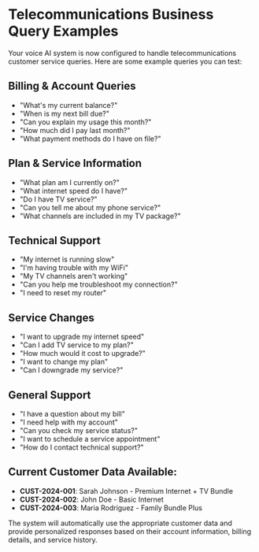 # Telecommunications Business Query Examples

Your voice AI system is now configured to handle telecommunications customer service queries. Here are some example queries you can test:

## Billing & Account Queries
- "What's my current balance?"
- "When is my next bill due?"
- "Can you explain my usage this month?"
- "How much did I pay last month?"
- "What payment methods do I have on file?"

## Plan & Service Information
- "What plan am I currently on?"
- "What internet speed do I have?"
- "Do I have TV service?"
- "Can you tell me about my phone service?"
- "What channels are included in my TV package?"

## Technical Support
- "My internet is running slow"
- "I'm having trouble with my WiFi"
- "My TV channels aren't working"
- "Can you help me troubleshoot my connection?"
- "I need to reset my router"

## Service Changes
- "I want to upgrade my internet speed"
- "Can I add TV service to my plan?"
- "How much would it cost to upgrade?"
- "I want to change my plan"
- "Can I downgrade my service?"

## General Support
- "I have a question about my bill"
- "I need help with my account"
- "Can you check my service status?"
- "I want to schedule a service appointment"
- "How do I contact technical support?"

## Current Customer Data Available:
- **CUST-2024-001**: Sarah Johnson - Premium Internet + TV Bundle
- **CUST-2024-002**: John Doe - Basic Internet
- **CUST-2024-003**: Maria Rodriguez - Family Bundle Plus

The system will automatically use the appropriate customer data and provide personalized responses based on their account information, billing details, and service history.

